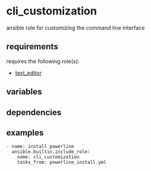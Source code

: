 # cli_customization
ansible role for customizing the command line interface

## requirements
requires the following role(s):
- [text_editor](https://github.com/chomatz/text_editor)


## variables

## dependencies

## examples
```
- name: install powerline
  ansible.builtin.include_role:
    name: cli_customization
    tasks_from: powerline_install.yml

```
